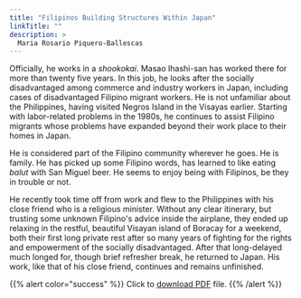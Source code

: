 ```yaml
---
title: "Filipinos Building Structures Within Japan"
linkTitle: ""
description: >
  Maria Rosario Piquero-Ballescas
---
```

Officially, he works in a *shookokai*. Masao Ihashi-san has worked there for more than twenty five years. In this job, he looks after the socially disadvantaged among commerce and industry workers in Japan, including cases of disadvantaged Filipino migrant workers. He is not unfamiliar about the Philippines, having visited Negros Island in the Visayas earlier. Starting with labor-related problems in the 1980s, he continues to assist Filipino migrants whose problems have expanded beyond their work place to their homes in Japan.

He is considered part of the Filipino community wherever he goes. He is family. He has picked up some Filipino words, has learned to like eating *balut* with San Miguel beer. He seems to enjoy being with Filipinos, be they in trouble or not.

He recently took time off from work and flew to the Philippines with his close friend who is a religious minister. Without any clear itinerary, but trusting some unknown Filipino's advice inside the airplane, they ended up relaxing in the restful, beautiful Visayan island of Boracay for a weekend, both their first long private rest after so many years of fighting for the rights and empowerment of the socially disadvantaged. After that long-delayed much longed for, though brief refresher break, he returned to Japan. His work, like that of his close friend, continues and remains unfinished.

{{% alert color="success" %}}
Click to [download PDF](https://timog.org/static/pdf/filipinos-building-structures-within-japan.pdf) file.
{{% /alert %}}

